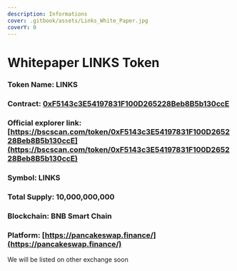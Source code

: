 ```yaml
---
description: Informations
cover: .gitbook/assets/Links_White_Paper.jpg
coverY: 0
---
```


# Whitepaper LINKS Token

### Token Name: LINKS

### Contract: [0xF5143c3E54197831F100D265228Beb8B5b130ccE](https://bscscan.com/token/0xF5143c3E54197831F100D265228Beb8B5b130ccE)

### **Official explorer link:** [https://bscscan.com/token/0xF5143c3E54197831F100D265228Beb8B5b130ccE](https://bscscan.com/token/0xF5143c3E54197831F100D265228Beb8B5b130ccE)

### Symbol: LINKS

### Total Supply: 10,000,000,000

### Blockchain: BNB Smart Chain

### Platform: [https://pancakeswap.finance/](https://pancakeswap.finance/)

We will be listed on other exchange soon
